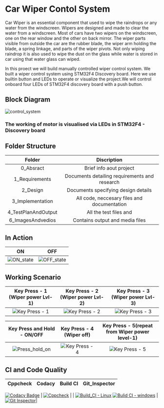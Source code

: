 # Car Wiper Contol System
Car Wiper is an essential component that used to wipe the raindrops or any water from the windscreen. Wipers are designed and made to clear the water from a windscreen. Most of cars have two wipers on the windscreen, one on the rear window and the other on back mirror. The wiper parts visible from outside the car are the rubber blade, the wiper arm holding the blade, a spring linkage, and parts of the wiper pivots. Not only wiping raindrop it is also used to wipe the dust on the glass while water is stored in car using that water glass can wiped.

In this proect we will build manually controlled wiper control system. We built a wiper control system using STM32F4 Discovery board. Here we use builtin button and LEDs to operate or visualize the project.We will control onboard four LEDs of STM32F4 discovery board with a push button.

## Block Diagram
![control_system](https://user-images.githubusercontent.com/102242702/168429618-b5eff371-0eba-4c88-8d18-7f1ef6a6bd07.PNG)


### The working of motor is visualised via LEDs in STM32F4 - Discovery board

## Folder Structure
| Folder | Discription |
| :---: | :---: | 
| 0_Absract | Brief info aout project
| 1_Requirements	| Documents detailing requirements and research
| 2_Design	| Documents specifying design details
| 3_Implementation |	All code, neccesary files and documentation
| 4_TestPlanAndOutput | All the test files and 
| 6_ImagesAndvedios | Contains output and media files

## In Action
|ON|OFF|
|:--:|:--:|
|![ON_state](https://user-images.githubusercontent.com/102242702/168435768-e09abd59-d5f8-4c3d-a6bc-be91eb70399a.gif)|![OFF_state](https://user-images.githubusercontent.com/102242702/168435826-d471a44e-1dae-4bbf-9c49-de63221ffe3c.gif)|

## Working Scenario
|Key Press - 1 (Wiper power Lvl-1)|Key Press - 2 (Wiper power Lvl-2)|Key Press - 3 (Wiper power Lvl-3)|
|:--:|:--:|:--:|
|![Key Press - 1](https://user-images.githubusercontent.com/102242702/168429757-4e2183f4-f1e6-4d36-9d34-30a270af1836.gif)|![Key Press - 2](https://user-images.githubusercontent.com/102242702/168429794-b16cbcf2-8f16-4752-9f27-331b0e7af90e.gif)|![Key Press - 3](https://user-images.githubusercontent.com/102242702/168429826-c2a0c931-2765-426a-82fb-70ada7ce75a1.gif)|

|Key Press and Hold - __ON/OFF__|Key Press - 4 (Wiper off)|Key Press - 5(repeat from Wiper power level-1)|
|:--:|:--:|:--:|
| ![Press_hold_on](https://user-images.githubusercontent.com/102242702/168429849-0cdf9633-e2af-46c4-b018-9e3051f63c03.gif) | ![Key Press - 4](https://user-images.githubusercontent.com/102242702/168429868-211a6106-6c18-4086-a7d6-7720d1d0332a.gif) | ![Key Press - 5](https://user-images.githubusercontent.com/102242702/168429881-56e7f003-91eb-4701-9285-8be1f514473b.gif) |

## CI and Code Quality

| Cppcheck | Codacy | Build CI | Git_Inspector |  
|:--:|:--:|:--:|:--:|  
[![Codacy Badge](https://api.codacy.com/project/badge/Grade/2fe79d06ef1e435aab99ea25c3ab1edf)](https://app.codacy.com/gh/Pavankumar1719/M3_Car_Wiper_Control_System?utm_source=github.com&utm_medium=referral&utm_content=Pavankumar1719/M3_Car_Wiper_Control_System&utm_campaign=Badge_Grade_Settings)
| [![Cppcheck](https://github.com/Pavankumar1719/M3_Car_Wiper_Control_System/actions/workflows/cpp_check.yml/badge.svg)](https://github.com/Pavankumar1719/M3_Car_Wiper_Control_System/actions/workflows/cpp_check.yml) |  | [![Build_CI - Linux](https://github.com/Pavankumar1719/M3_Car_Wiper_Control_System/actions/workflows/Build_CI_Linux.yml/badge.svg)](https://github.com/Pavankumar1719/M3_Car_Wiper_Control_System/actions/workflows/Build_CI_Linux.yml) [![Bulid CI - windows](https://github.com/Pavankumar1719/M3_Car_Wiper_Control_System/actions/workflows/Build_CI_WIn.yml/badge.svg)](https://github.com/Pavankumar1719/M3_Car_Wiper_Control_System/actions/workflows/Build_CI_WIn.yml) | [![Git Inspector](https://github.com/Pavankumar1719/M3_Car_Wiper_Control_System/actions/workflows/gitinspector.yml/badge.svg)](https://github.com/Pavankumar1719/M3_Car_Wiper_Control_System/actions/workflows/gitinspector.yml)|

